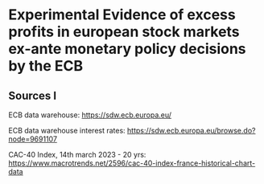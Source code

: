 # Experimental Evidence of excess profits in european stock markets ex-ante monetary policy decisions by the ECB


## Sources I

ECB data warehouse: https://sdw.ecb.europa.eu/

ECB data warehouse interest rates: https://sdw.ecb.europa.eu/browse.do?node=9691107

CAC-40 Index, 14th march 2023 - 20 yrs: https://www.macrotrends.net/2596/cac-40-index-france-historical-chart-data